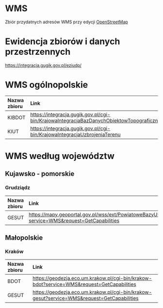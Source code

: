 # WMS
Zbiór przydatnych adresów WMS przy edycji [OpenStreetMap](https://www.openstreetmap.org/)

# Ewidencja zbiorów i danych przestrzennych
https://integracja.gugik.gov.pl/eziudp/

# WMS ogólnopolskie
|Nazwa zbioru       |Link|
|:-------------------|:----|
|KIBDOT             |https://integracja.gugik.gov.pl/cgi-bin/KrajowaIntegracjaBazDanychObiektowTopograficznych|
|KIUT               |https://integracja.gugik.gov.pl/cgi-bin/KrajowaIntegracjaUzbrojeniaTerenu|

# WMS według województw
## Kujawsko - pomorskie
### Grudziądz
|Nazwa zbioru       |Link|
|:-------------------|:----|
|GESUT               |https://mapy.geoportal.gov.pl/wss/ext/PowiatoweBazyUzbrojeniaTerenu/0462?service=WMS&request=GetCapabilities|

## Małopolskie
### Kraków
|Nazwa zbioru       |Link|
|:-------------------|:----|
|BDOT                |https://geodezja.eco.um.krakow.pl/cgi-bin/krakow-bdot?service=WMS&request=GetCapabilities|
|GESUT               |https://geodezja.eco.um.krakow.pl/cgi-bin/krakow-gesut?service=WMS&request=GetCapabilities|
